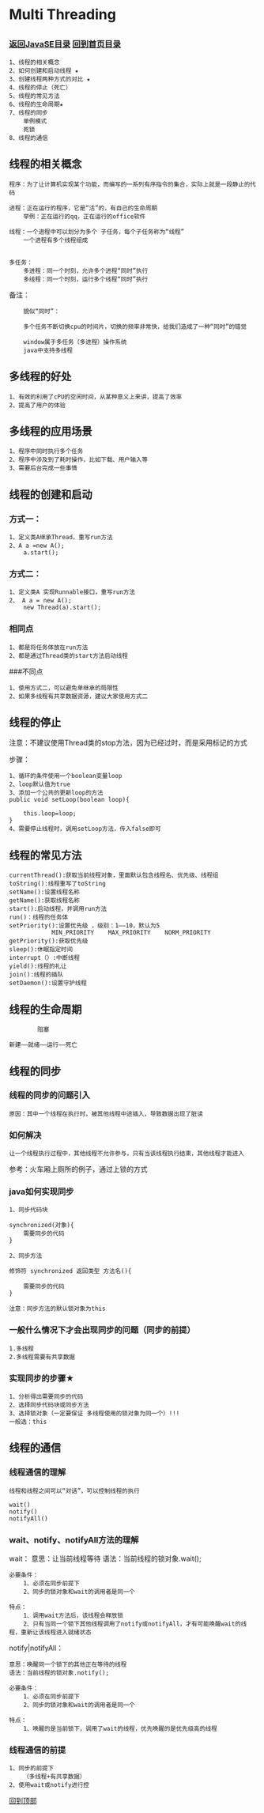 Multi Threading
====
##
### [返回JavaSE目录](./JavaSEDirectory.md) [回到首页目录](/README.md)

	1、线程的相关概念
	2、如何创建和启动线程 ★
	3、创建线程两种方式的对比 ★
	4、线程的停止（死亡）
	5、线程的常见方法
	6、线程的生命周期★
	7、线程的同步
		单例模式
		死锁
	8、线程的通信


## 线程的相关概念

	程序：为了让计算机实现某个功能，而编写的一系列有序指令的集合，实际上就是一段静止的代码
	
	进程：正在运行的程序，它是“活”的，有自己的生命周期
		举例：正在运行的qq，正在运行的office软件
	
	线程：一个进程中可以划分为多个 子任务，每个子任务称为“线程”
		一个进程有多个线程组成
	
	
	多任务：
		多进程：同一个时刻，允许多个进程“同时”执行
		多线程：同一个时刻，运行多个线程“同时”执行


备注：

		貌似“同时”：
	
		多个任务不断切换cpu的时间片，切换的频率非常快，给我们造成了一种“同时”的错觉
	
		window属于多任务（多进程）操作系统
		java中支持多线程


## 多线程的好处

	1、有效的利用了cPU的空闲时间，从某种意义上来讲，提高了效率
	2、提高了用户的体验


## 多线程的应用场景

	1、程序中同时执行多个任务
	2、程序中涉及到了耗时操作，比如下载、用户输入等
	3、需要后台完成一些事情



## 线程的创建和启动

### 方式一：

	1、定义类A继承Thread，重写run方法
	2、A a =new A();
		a.start();


### 方式二：

	1、定义类A 实现Runnable接口，重写run方法
	2、 A a = new A();
		new Thread(a).start();

### 相同点

	1、都是将任务体放在run方法
	2、都是通过Thread类的start方法启动线程


###不同点

	1、使用方式二，可以避免单继承的局限性
	2、如果多线程有共享数据资源，建议大家使用方式二

## 线程的停止

注意：不建议使用Thread类的stop方法，因为已经过时，而是采用标记的方式

步骤：

	1、循环的条件使用一个boolean变量loop
	2、loop默认值为true
	3、添加一个公共的更新loop的方法
	public void setLoop(boolean loop){

		this.loop=loop;
	}
	4、需要停止线程时，调用setLoop方法，传入false即可


## 线程的常见方法

	currentThread():获取当前线程对象，里面默认包含线程名、优先级、线程组
	toString():线程重写了toString
	setName():设置线程名称
	getName():获取线程名称
	start():启动线程，并调用run方法
	run()：线程的任务体
	setPriority():设置优先级 ，级别：1——10，默认为5  
				MIN_PRIORITY	MAX_PRIORITY	NORM_PRIORITY
	getPriority():获取优先级
	sleep():休眠指定时间
	interrupt（）:中断线程
	yield():线程的礼让
	join():线程的插队
	setDaemon():设置守护线程


	
## 线程的生命周期

			阻塞

	新建——就绪——运行——死亡

	

## 线程的同步

### 线程的同步的问题引入

	原因：其中一个线程在执行时，被其他线程中途插入，导致数据出现了脏读
	
### 如何解决

	让一个线程执行过程中，其他线程不允许参与，只有当该线程执行结束，其他线程才能进入

参考：火车厢上厕所的例子，通过上锁的方式

### java如何实现同步

	1、同步代码块
	
	synchronized(对象){
		需要同步的代码
	}	
	
	2、同步方法
	
	修饰符 synchronized 返回类型 方法名(){
	
		需要同步的代码
	}
	
	注意：同步方法的默认锁对象为this


### 一般什么情况下才会出现同步的问题（同步的前提）

	1.多线程
	2.多线程需要有共享数据


### 实现同步的步骤★
	
	1、分析得出需要同步的代码
	2、选择同步代码块或同步方法
	3、选择锁对象（一定要保证 多线程使用的锁对象为同一个）!!!
	一般选：this



## 线程的通信

### 线程通信的理解

	线程和线程之间可以“对话”，可以控制线程的执行

	wait()
	notify()
	notifyAll()

	
	

### wait、notify、notifyAll方法的理解

wait：
	意思：让当前线程等待
	语法：当前线程的锁对象.wait();

	必要条件：
		1、必须在同步前提下
		2、同步的锁对象和wait的调用者是同一个

	特点：
		1、调用wait方法后，该线程会释放锁
		2、只有当同一个锁下其他线程调用了notify或notifyAll，才有可能唤醒wait的线程，重新让该线程进入就绪状态

notify|notifyAll：

	意思：唤醒同一个锁下的其他正在等待的线程
	语法：当前线程的锁对象.notify();
	
	必要条件：
		1、必须在同步前提下
		2、同步的锁对象和wait的调用者是同一个

	特点：
		1、唤醒的是当前锁下，调用了wait的线程，优先唤醒的是优先级高的线程


### 线程通信的前提

	1、同步的前提下
		（多线程+有共享数据）
	2、使用wait或notify进行控

[回到顶部](#readme)





	


	